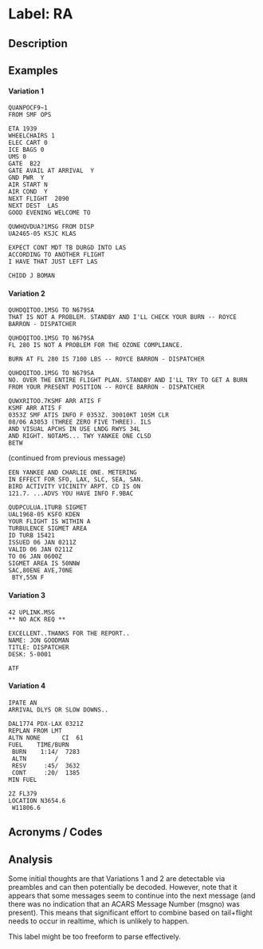 # Label: RA

## Description

## Examples

#### Variation 1
```
QUANPOCF9~1
FROM SMF OPS

ETA 1939
WHEELCHAIRS 1
ELEC CART 0
ICE BAGS 0
UMS 0
GATE  B22
GATE AVAIL AT ARRIVAL  Y
GND PWR  Y
AIR START N
AIR COND  Y
NEXT FLIGHT  2090
NEXT DEST  LAS
GOOD EVENING WELCOME TO
```

```
QUWHQVDUA?1MSG FROM DISP
UA2465-05 KSJC KLAS

EXPECT CONT MDT TB DURGD INTO LAS
ACCORDING TO ANOTHER FLIGHT
I HAVE THAT JUST LEFT LAS

CHIDD J BOMAN
```

#### Variation 2
```
QUHDQITOO.1MSG TO N679SA
THAT IS NOT A PROBLEM. STANDBY AND I'LL CHECK YOUR BURN -- ROYCE BARRON - DISPATCHER
```

```
QUHDQITOO.1MSG TO N679SA
FL 280 IS NOT A PROBLEM FOR THE OZONE COMPLIANCE.

BURN AT FL 280 IS 7100 LBS -- ROYCE BARRON - DISPATCHER
```

```
QUHDQITOO.1MSG TO N679SA
NO. OVER THE ENTIRE FLIGHT PLAN. STANDBY AND I'LL TRY TO GET A BURN FROM YOUR PRESENT POSITION -- ROYCE BARRON - DISPATCHER
```

```
QUWXRITOO.7KSMF ARR ATIS F
KSMF ARR ATIS F
0353Z SMF ATIS INFO F 0353Z. 30010KT 10SM CLR
08/06 A3053 (THREE ZERO FIVE THREE). ILS
AND VISUAL APCHS IN USE LNDG RWYS 34L
AND RIGHT. NOTAMS... TWY YANKEE ONE CLSD
BETW
```

(continued from previous message)
```
EEN YANKEE AND CHARLIE ONE. METERING
IN EFFECT FOR SFO, LAX, SLC, SEA, SAN.
BIRD ACTIVITY VICINITY ARPT. CD IS ON
121.7. ...ADVS YOU HAVE INFO F.9BAC
```

```
QUDPCULUA.1TURB SIGMET
UAL1968-05 KSFO KDEN
YOUR FLIGHT IS WITHIN A
TURBULENCE SIGMET AREA
ID TURB 15421
ISSUED 06 JAN 0211Z
VALID 06 JAN 0211Z
TO 06 JAN 0600Z
SIGMET AREA IS 50NNW
SAC,80ENE AVE,70NE
 BTY,55N F
```

#### Variation 3
```
42 UPLINK.MSG
** NO ACK REQ **

EXCELLENT..THANKS FOR THE REPORT..
NAME: JON GOODMAN
TITLE: DISPATCHER
DESK: 5-0001

ATF
```

#### Variation 4
```
IPATE AN
ARRIVAL DLYS OR SLOW DOWNS..

DAL1774 PDX-LAX 0321Z
REPLAN FROM LMT
ALTN NONE      CI  61
FUEL    TIME/BURN
 BURN    1:14/  7283
 ALTN        /
 RESV     :45/  3632
 CONT     :20/  1385
MIN FUEL
```

```
2Z FL379
LOCATION N3654.6
 W11806.6
```

## Acronyms / Codes

## Analysis

Some initial thoughts are that Variations 1 and 2 are detectable via preambles and can then potentially be decoded. However, note that it appears that some messages seem to continue into the next message (and there was no indication that an ACARS Message Number (msgno) was present). This means that significant effort to combine based on tail+flight needs to occur in realtime, which is unlikely to happen.

This label might be too freeform to parse effectively.
